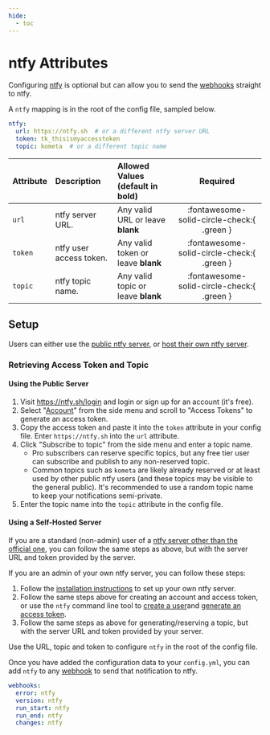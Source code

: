 ```yaml
---
hide:
  - toc
---
```

# ntfy Attributes

Configuring [ntfy](https://ntfy.sh/) is optional but can allow you to send the [webhooks](webhooks.md) straight to ntfy.

A `ntfy` mapping is in the root of the config file, sampled below.

```yaml title="config.yml ntfy sample"
ntfy:
  url: https://ntfy.sh  # or a different ntfy server URL
  token: tk_thisismyaccesstoken
  topic: kometa  # or a different topic name
```

| Attribute | Description               | Allowed Values (default in **bold**)        | Required                                   |
|:----------|:---------------------------|:--------------------------------------------|:------------------------------------------:|
| `url`     | ntfy server URL.           | Any valid URL or leave **blank**            | :fontawesome-solid-circle-check:{ .green } |
| `token`   | ntfy user access token.    | Any valid token or leave **blank**          | :fontawesome-solid-circle-check:{ .green } |
| `topic`   | ntfy topic name.           | Any valid topic or leave **blank**          | :fontawesome-solid-circle-check:{ .green } |

## Setup

Users can either use the [public ntfy server](https://ntfy.sh), or [host their own ntfy server](https://docs.ntfy.sh/install/).

### Retrieving Access Token and Topic

#### Using the Public Server

1. Visit https://ntfy.sh/login and login or sign up for an account (it's free).
2. Select "[Account](https://ntfy.sh/account)" from the side menu and scroll to "Access Tokens" to generate an access token.
3. Copy the access token and paste it into the `token` attribute in your config file. Enter `https://ntfy.sh` into the `url` attribute.
4. Click "Subscribe to topic" from the side menu and enter a topic name.
   - Pro subscribers can reserve specific topics, but any free tier user can subscribe and publish to any non-reserved topic.
   - Common topics such as `kometa` are likely already reserved or at least used by other public ntfy users (and these topics 
     may be visible to the general public). It's recommended to use a random topic name to keep your notifications semi-private.
5. Enter the topic name into the `topic` attribute in the config file.


#### Using a Self-Hosted Server

If you are a standard (non-admin) user of a [ntfy server other than the official one](https://docs.ntfy.sh/integrations/#alternative-ntfy-servers), 
you can follow the same steps as above, but with the server URL and token provided by the server.

If you are an admin of your own ntfy server, you can follow these steps:

1. Follow the [installation instructions](https://docs.ntfy.sh/install/) to set up your own ntfy server. 
2. Follow the same steps above for creating an account and access token, or use the `ntfy` command line tool to 
   [create a user](https://docs.ntfy.sh/config/#users-and-roles)and [generate an access token](https://docs.ntfy.sh/config/#access-tokens).
4. Follow the same steps as above for generating/reserving a topic, but with the server URL and token provided by your server.

Use the URL, topic and token to configure `ntfy` in the root of the config file.

Once you have added the configuration data to your `config.yml`, you can add `ntfy` to any [webhook](webhooks.md) to send that notification to ntfy.

```yaml title="config.yml ntfy webhooks sample"
webhooks:
  error: ntfy
  version: ntfy
  run_start: ntfy
  run_end: ntfy
  changes: ntfy
```
